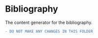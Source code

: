 # Bibliography

The content generator for the bibliography.

```diff
- DO NOT MAKE ANY CHANGES IN THIS FOLDER
```